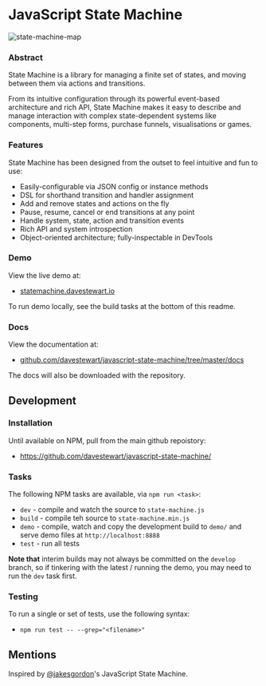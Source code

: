 # JavaScript State Machine

![state-machine-map](https://cloud.githubusercontent.com/assets/132681/20330716/a9446ecc-ab98-11e6-89b7-8c55a5abb46e.gif)

### Abstract

State Machine is a library for managing a finite set of states, and moving between them via actions and transitions.

From its intuitive configuration through its powerful event-based architecture and rich API, State Machine makes it easy to describe and manage interaction with complex state-dependent systems like components, multi-step forms, purchase funnels, visualisations or games.

### Features

State Machine has been designed from the outset to feel intuitive and fun to use:

- Easily-configurable via JSON config or instance methods
- DSL for shorthand transition and handler assignment
- Add and remove states and actions on the fly
- Pause, resume, cancel or end transitions at any point
- Handle system, state, action and transition events
- Rich API and system introspection
- Object-oriented architecture; fully-inspectable in DevTools


### Demo

View the live demo at:

- [statemachine.davestewart.io](http://statemachine.davestewart.io)

To run demo locally, see the build tasks at the bottom of this readme.
 
### Docs

View the documentation at:

- [github.com/davestewart/javascript-state-machine/tree/master/docs](https://github.com/davestewart/javascript-state-machine/tree/master/docs)

The docs will also be downloaded with the repository. 

## Development

### Installation

Until available on NPM, pull from the main github repoistory:

- https://github.com/davestewart/javascript-state-machine/


### Tasks

The following NPM tasks are available, via `npm run <task>`:

- `dev` - compile and watch the source to `state-machine.js`
- `build` - compile teh source to `state-machine.min.js`
- `demo` - compile, watch and copy the development build to `demo/` and serve demo files at `http://localhost:8888`
- `test` - run all tests


**Note that**  interim builds may not always be committed on the `develop` branch, so if tinkering with the latest / running the demo, you may need to run the `dev` task first.

### Testing

To run a single or set of tests, use the following syntax:

- `npm run test -- --grep="<filename>"`


## Mentions

Inspired by [@jakesgordon](https://github.com/jakesgordon/javascript-state-machine/)'s JavaScript State Machine.